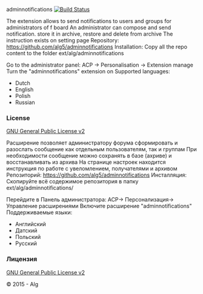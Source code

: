 
adminnotifications
[![Build Status](https://travis-ci.org/alg5/adminnotifications.svg?branch=dev_3.2.x)](https://travis-ci.org/alg5/adminnotifications)

The extension allows to send notifications to users and groups for administrators of f board
An administrator can compose and send notification. store it in archive, restore and delete from archive
The instruction exists on setting page 
Repository: https://github.com/alg5/adminnotifications
Installation:
Copy all the repo content to the folder ext/alg/adminnotifications

Go to the administrator panel: ACP -> Personalisation -> Extension manage
Turn the "adminnotifications" extension on
Supported languages:
- Dutch
- English
- Polish
- Russian

### License
[GNU General Public License v2](http://opensource.org/licenses/GPL-2.0)

Расширение позволяет администратору форума сформировать и разослать сообщение как отдельным пользователям,  так и группам
При необходимости сообщение можно сохранять в базе (ахриве) и восстанавливать из архива
На странице настроек находится инструкция по работе с увеломлением, получателями и архивом
Репозиторий: https://github.com/alg5/adminnotifications
Инсталляция:
Скопируйте всё содержимое репозитория в папку ext/alg/adminnotifications/

Перейдите в Панель администратора: АСР-> Персонализация-> Управление расширениями 
Включите расширение "adminnotifications"
Поддерживаемые языки:
- Английский
- Датский
- Польский
- Русский

### Лицензия
[GNU General Public License v2](http://opensource.org/licenses/GPL-2.0)


© 2015 - Alg

